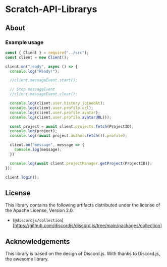 # Scratch-API-Librarys
## About
### Example usage
```js
const { Client } = require("../src");
const client = new Client();

client.on("ready", async () => {
  console.log("Ready!");

  //client.messageEvent.start();

  // Stop messageEvent
  //client.messageEvent.clear();

  console.log(client.user.history.joinedAt);
  console.log(client.user.profile.url);
  console.log(client.user.profile.avatar);
  console.log(client.user.profile.avatarURL());

  const project = await client.projects.fetch(ProjectID);
  console.log(project);
  console.log((await project.author.fetch()).profile);

  client.on("message", message => {
    console.log(message);
  })

  console.log(await client.projectManager.getProject(ProjectID));
});

client.login();
```

## License
This library contains the following artifacts distributed under the license of the Apache License, Version 2.0.
- (`@discordjs/collection`)[https://github.com/discordjs/discord.js/tree/main/packages/collection]

## Acknowledgements
This library is based on the design of Discord.js. With thanks to Discord.js, the awesome library.
